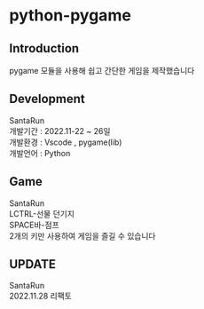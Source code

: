 # python-pygame

## Introduction

 pygame 모듈을 사용해 쉽고 간단한 게임을 제작했습니다

## Development

 SantaRun<br/>
 개발기간 : 2022.11-22 ~ 26일<br/>
 개발환경 : Vscode , pygame(lib)<br/>
 개발언어 : Python<br/>
	
## Game

 SantaRun<br/>
 LCTRL-선물 던기지<br/>
 SPACE바-점프<br/>
 2개의 키만 사용하여 게임을 즐길 수 있습니다<br/>

## UPDATE
 SantaRun<br/>
 2022.11.28 리팩토<br/>
